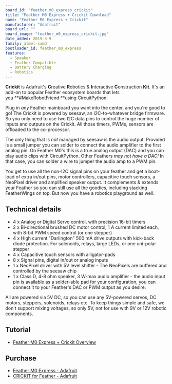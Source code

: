 ```yaml
---
board_id: "feather_m0_express_crickit"
title: "Feather M0 Express + Crickit Download"
name: "Feather M0 Express + Crickit"
manufacturer: "Adafruit"
board_url: ""
board_image: "feather_m0_express_crickit.jpg"
date_added: 2019-3-9
family: atmel-samd
bootloader_id: feather_m0_express
features:
  - Speaker
  - Feather-Compatible
  - Battery Charging
  - Robotics
---
```


**Crickit** is Adafruit's **C**reative **R**obotics & **I**nteractive **C**onstruction **Kit**. It's an add-on to popular Feather ecosystem boards that lets you **#MakeRobotFriend **using CircuitPython.

Plug in _any_ Feather mainboard you want into the center, and you're good to go! The Crickit is powered by seesaw, an I2C-to-whatever bridge firmware. So you only need to use two I2C data pins to control the huge number of inputs and outputs on the Crickit. All those timers, PWMs, sensors are offloaded to the co-processor.

The only thing that is _not_ managed by seesaw is the audio output. Provided is a small jumper you can solder to connect the audio amplifier to the first analog pin. On Feather M0's this is a true analog output (DAC) and you can play audio clips with CircuitPython. Other Feathers _may not have a DAC!_ In that case, you can solder a wire to jumper the audio amp to a PWM pin.

You get to use all the non-I2C signal pins on your feather and get a boat-load of extra in/out pins, motor controllers, capacitive touch sensors, a NeoPixel driver and amplified speaker output. It complements & extends your Feather so you can still use all the goodies, including stacking FeatherWings on top. But now you have a robotics playground as well.

## Technical details

* 4 x Analog or Digital Servo control, with precision 16-bit timers
* 2 x Bi-directional brushed DC motor control, 1 A current limited each, with 8-bit PWM speed control (or one stepper)
* 4 x High current "Darlington" 500 mA drive outputs with kick-back diode protection. For solenoids, relays, large LEDs, or one uni-polar stepper
* 4 x Capacitive touch sensors with alligator-pads
* 8 x Signal pins, digital in/out or analog inputs
* 1 x NeoPixel driver with 5V level shifter - The NeoPixels are buffered and controlled by the seesaw chip
* 1 x Class D, 4-8 ohm speaker, 3 W-max audio amplifier - the audio input pin is available as a solder-able pad for your configuration, you can connect it to your Feather's DAC or PWM output as you desire.

All are powered via 5V DC, so you can use any 5V-powered servos, DC motors, steppers, solenoids, relays etc. To keep things simple and safe, we don't support mixing voltages, so only 5V, not for use with 9V or 12V robotic components.

## Tutorial

- [Feather M0 Express + Crickit Overview](https://learn.adafruit.com/adafruit-crickit-creative-robotic-interactive-construction-kit)

## Purchase

* [Feather M0 Express - Adafruit](https://www.adafruit.com/product/3403)
* [CRICKIT for Feather - Adafruit](https://www.adafruit.com/product/3343)
